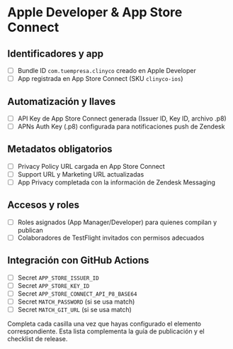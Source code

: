 # Apple Developer & App Store Connect

## Identificadores y app
- [ ] Bundle ID `com.tuempresa.clinyco` creado en Apple Developer
- [ ] App registrada en App Store Connect (SKU `clinyco-ios`)

## Automatización y llaves
- [ ] API Key de App Store Connect generada (Issuer ID, Key ID, archivo .p8)
- [ ] APNs Auth Key (.p8) configurada para notificaciones push de Zendesk

## Metadatos obligatorios
- [ ] Privacy Policy URL cargada en App Store Connect
- [ ] Support URL y Marketing URL actualizadas
- [ ] App Privacy completada con la información de Zendesk Messaging

## Accesos y roles
- [ ] Roles asignados (App Manager/Developer) para quienes compilan y publican
- [ ] Colaboradores de TestFlight invitados con permisos adecuados

## Integración con GitHub Actions
- [ ] Secret `APP_STORE_ISSUER_ID`
- [ ] Secret `APP_STORE_KEY_ID`
- [ ] Secret `APP_STORE_CONNECT_API_P8_BASE64`
- [ ] Secret `MATCH_PASSWORD` (si se usa match)
- [ ] Secret `MATCH_GIT_URL` (si se usa match)

Completa cada casilla una vez que hayas configurado el elemento correspondiente. Esta lista complementa la guía de publicación y el checklist de release.
